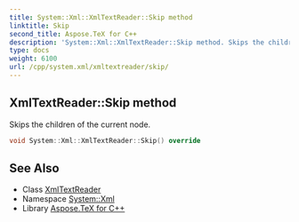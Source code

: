 ```yaml
---
title: System::Xml::XmlTextReader::Skip method
linktitle: Skip
second_title: Aspose.TeX for C++
description: 'System::Xml::XmlTextReader::Skip method. Skips the children of the current node in C++.'
type: docs
weight: 6100
url: /cpp/system.xml/xmltextreader/skip/
---
```

## XmlTextReader::Skip method


Skips the children of the current node.

```cpp
void System::Xml::XmlTextReader::Skip() override
```

## See Also

* Class [XmlTextReader](../)
* Namespace [System::Xml](../../)
* Library [Aspose.TeX for C++](../../../)
